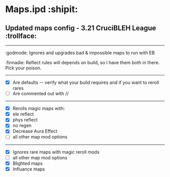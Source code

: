 # Maps.ipd :shipit:
## Updated maps config - 3.21 CruciBLEH League :trollface:
_____________

:godmode: Ignores and upgrades bad & impossible maps to run with EB

:finnadie: Reflect rules will depends on build, so I have them both in there. Pick your poison.
_____________
- [x] Are defaults -- verify what your build requires and if you want to reroll rares
- [ ] Are commented out with //
_____________
- [x] Rerolls magic maps with:
- [x]  ele reflect
- [x]  phys reflect
- [x]  no regen
- [x]  Decrease Aura Effect
- [ ]  all other map mod options
_____________
- [x] Ignores rare maps with magic reroll mods
- [ ] all other map mod options
- [x] Blighted maps
- [x] Influance maps
